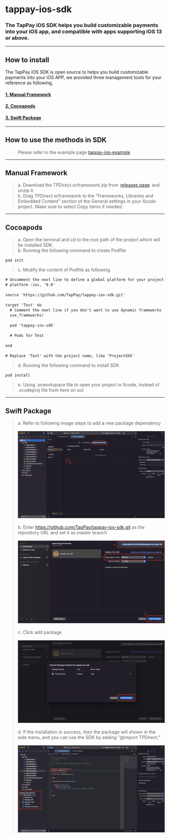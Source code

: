 # tappay-ios-sdk

### The TapPay iOS SDK helps you build customizable payments into your iOS app, and compatible with apps supporting iOS 13 or above.

---

## How to install

The TapPay iOS SDK is open source to helps you build customizable payments into your iOS APP, we provided three management tools for your reference as following,  

#### [1. Manual Framework](#manual)
#### [2. Cocoapods](#cocoapods)
#### [3. Swift Package](#package)

---

## How to use the methods in SDK

> Please refer to the example page [tappay-ios-example](https://github.com/TapPay/tappay-ios-example)

---
<a name="manual"></a>
## Manual Framework
> a. Download the TPDirect.xcframework.zip from  [releases page](https://github.com/TapPay/tappay-ios-sdk/releases)  and unzip it <br>
> b. Drag TPDirect.xcframework to the "Frameworks, Libraries and Embedded Content" section of the General settings in your Xcode project. Make sure to select Copy items if needed.

***
<a name="cocoapods"></a>
## Cocoapods
> a. Open the terminal and cd to the root path of the project which will be installed SDK. <br>
> b. Running the following command to create Podfile
```
pod init
```
> c. Modify the content of Podfile as following
```
# Uncomment the next line to define a global platform for your project
# platform :ios, '9.0'

source 'https://github.com/TapPay/tappay-ios-sdk.git'

target 'Test' do
  # Comment the next line if you don't want to use dynamic frameworks
  use_frameworks!

  pod 'tappay-ios-sdk'

  # Pods for Test

end

# Replace 'Test' with the project name, like 'ProjectXXX'
```
> d. Running the following command to install SDK
```
pod install
```
> e. Using .xcworkspace file to open your project in Xcode, instead of .xcodeproj file from here on out

***
<a name="package"></a>
## Swift Package

> a. Refer to following image steps to add a new package dependency <br><br>
![](./tutorial_images/Swift_Package_Tutorial_1.png) <br><br>
> b. Enter https://github.com/TapPay/tappay-ios-sdk.git as the repository URL and set it as master branch <br><br>
![](./tutorial_images/Swift_Package_Tutorial_2.png) <br><br>
> c. Click add package <br><br>
![](./tutorial_images/Swift_Package_Tutorial_3.png) <br><br>
> d. If the installation is success, then the package will shown in the side menu, and you can use the SDK by adding "@import TPDirect;" <br><br>
![](./tutorial_images/Swift_Package_Tutorial_4.png)
